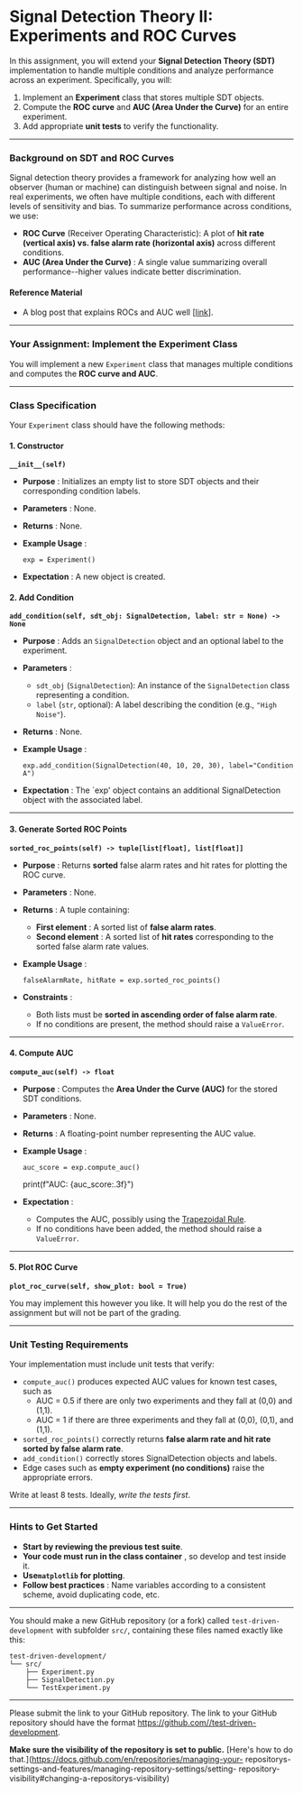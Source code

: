 # Signal Detection Theory II: Experiments and ROC Curves

In this assignment, you will extend your **Signal Detection Theory (SDT)**
implementation to handle multiple conditions and analyze performance across an
experiment. Specifically, you will:

  1. Implement an **Experiment** class that stores multiple SDT objects.
  2. Compute the **ROC curve** and **AUC (Area Under the Curve)** for an entire experiment.
  3. Add appropriate **unit tests** to verify the functionality.

* * *

### **Background on SDT and ROC Curves**

Signal detection theory provides a framework for analyzing how well an
observer (human or machine) can distinguish between signal and noise. In real
experiments, we often have multiple conditions, each with different levels of
sensitivity and bias. To summarize performance across conditions, we use:

  * **ROC Curve** (Receiver Operating Characteristic): A plot of **hit rate (vertical axis) vs.  false alarm rate (horizontal axis)** across different conditions.
  * **AUC (Area Under the Curve)** : A single value summarizing overall performance--higher values indicate better discrimination.

#### **Reference Material**

  * A blog post that explains ROCs and AUC well [[link](https://www.displayr.com/what-is-a-roc-curve-how-to-interpret-it/)].

* * *

### **Your Assignment: Implement the Experiment Class**

You will implement a new `Experiment` class that manages multiple conditions
and computes the **ROC curve and AUC**.

* * *

### **Class Specification**

Your `Experiment` class should have the following methods:

#### **1\. Constructor**

**`__init__(self)`**

  * **Purpose** : Initializes an empty list to store SDT objects and their corresponding condition labels.

  * **Parameters** : None.

  * **Returns** : None.

  * **Example Usage** :
    
        exp = Experiment()

  * **Expectation** : A new object is created.

#### **2\. Add Condition**

**`add_condition(self, sdt_obj: SignalDetection, label: str = None) -> None`**

  * **Purpose** : Adds an `SignalDetection` object and an optional label to the experiment.

  * **Parameters** :

    * `sdt_obj` (`SignalDetection`): An instance of the `SignalDetection` class representing a condition.
    * `label` (`str`, optional): A label describing the condition (e.g., `"High Noise"`).
  * **Returns** : None.

  * **Example Usage** :
    
        exp.add_condition(SignalDetection(40, 10, 20, 30), label="Condition A")

  * **Expectation** : The `exp' object contains an additional SignalDetection object with the associated label.

* * *

#### **3\. Generate Sorted ROC Points**

**`sorted_roc_points(self) -> tuple[list[float], list[float]]`**

  * **Purpose** : Returns **sorted** false alarm rates and hit rates for plotting the ROC curve.

  * **Parameters** : None.

  * **Returns** : A tuple containing:

    * **First element** : A sorted list of **false alarm rates**.
    * **Second element** : A sorted list of **hit rates** corresponding to the sorted false alarm rate values.
  * **Example Usage** :
    
        falseAlarmRate, hitRate = exp.sorted_roc_points()

  * **Constraints** :

    * Both lists must be **sorted in ascending order of false alarm rate**.
    * If no conditions are present, the method should raise a `ValueError`.

* * *

#### **4\. Compute AUC**

**`compute_auc(self) -> float`**

  * **Purpose** : Computes the **Area Under the Curve (AUC)** for the stored SDT conditions.

  * **Parameters** : None.

  * **Returns** : A floating-point number representing the AUC value.

  * **Example Usage** :
    
        auc_score = exp.compute_auc()
    print(f"AUC: {auc_score:.3f}")

  * **Expectation** :

    * Computes the AUC, possibly using the [Trapezoidal Rule](https://blogs.sas.com/content/iml/2011/06/01/the-trapezoidal-rule-of-integration.html).
    * If no conditions have been added, the method should raise a `ValueError`.

* * *

#### **5\. Plot ROC Curve**

**`plot_roc_curve(self, show_plot: bool = True)`**

You may implement this however you like. It will help you do the rest of the
assignment but will not be part of the grading.

* * *

### **Unit Testing Requirements**

Your implementation must include unit tests that verify:

  * `compute_auc()` produces expected AUC values for known test cases, such as 
    * AUC = 0.5 if there are only two experiments and they fall at (0,0) and (1,1).
    * AUC = 1 if there are three experiments and they fall at (0,0), (0,1), and (1,1).
  * `sorted_roc_points()` correctly returns **false alarm rate and hit rate sorted by false alarm rate**.
  * `add_condition()` correctly stores SignalDetection objects and labels.
  * Edge cases such as **empty experiment (no conditions)** raise the appropriate errors.

Write at least 8 tests. Ideally, _write the tests first_.

* * *

### **Hints to Get Started**

  * **Start by reviewing the previous test suite**.
  * **Your code must run in the class container** , so develop and test inside it.
  * **Use`matplotlib` for plotting**.
  * **Follow best practices** : Name variables according to a consistent scheme, avoid duplicating code, etc.

* * *

You should make a new GitHub repository (or a fork) called `test-driven-
development` with subfolder `src/`, containing these files named exactly like
this:

    
    
    test-driven-development/  
    └── src/  
        ├── Experiment.py  
        ├── SignalDetection.py  
        └── TestExperiment.py  
    

* * *

Please submit the link to your GitHub repository.  The link to your GitHub
repository should have the format [https://github.com/<username>/test-driven-
development](https://github.com/<username>/<gitarchive>).

**Make sure the visibility of the repository is set to public.**   [Here's how
to do that.](https://docs.github.com/en/repositories/managing-your-
repositorys-settings-and-features/managing-repository-settings/setting-
repository-visibility#changing-a-repositorys-visibility)

